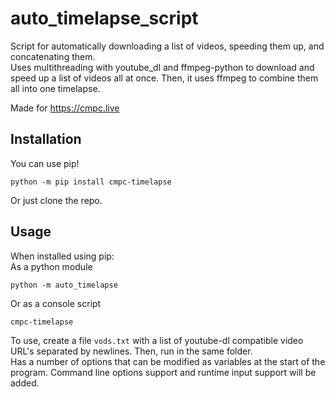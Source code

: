 # auto_timelapse_script

Script for automatically downloading a list of videos, speeding them up, and concatenating them.    
Uses multithreading with youtube_dl and ffmpeg-python to download and speed up a list of videos all at once. Then, it uses ffmpeg to combine them all into one timelapse.

Made for https://cmpc.live


## Installation

You can use pip!    
```shell
python -m pip install cmpc-timelapse
```
Or just clone the repo.

## Usage

When installed using pip:    
As a python module    
```shell
python -m auto_timelapse
```
Or as a console script   
```shell
cmpc-timelapse
```

To use, create a file `vods.txt` with a list of youtube-dl compatible video URL's separated by newlines. Then, run in the same folder.    
Has a number of options that can be modified as variables at the start of the program. Command line options support and runtime input support will be added.
